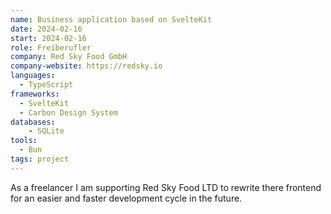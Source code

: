 ```yaml
---
name: Business application based on SvelteKit
date: 2024-02-16
start: 2024-02-16
role: Freiberufler
company: Red Sky Food GmbH
company-website: https://redsky.io
languages:
  - TypeScript
frameworks:
  - SvelteKit
  - Carbon Design System
databases:
	- SQLite
tools:
  - Bun
tags: project
---
```


As a freelancer I am supporting Red Sky Food LTD to rewrite there frontend for an easier and faster development cycle in the future.
